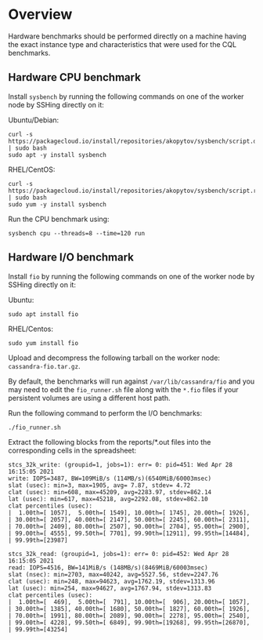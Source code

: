 # Overview 

Hardware benchmarks should be performed directly on a machine having the exact instance type and
characteristics that were used for the CQL benchmarks.

## Hardware CPU benchmark

Install `sysbench` by running the following commands on one of the worker node by SSHing directly on
it:

Ubuntu/Debian:

    curl -s https://packagecloud.io/install/repositories/akopytov/sysbench/script.deb.sh | sudo bash
    sudo apt -y install sysbench

RHEL/CentOS:

    curl -s https://packagecloud.io/install/repositories/akopytov/sysbench/script.rpm.sh | sudo bash
    sudo yum -y install sysbench

Run the CPU benchmark using:

    sysbench cpu --threads=8 --time=120 run

## Hardware I/O benchmark

Install `fio` by running the following commands on one of the worker node by SSHing directly on it:

Ubuntu:

    sudo apt install fio

RHEL/Centos:

    sudo yum install fio

Upload and decompress the following tarball on the worker node: `cassandra-fio.tar.gz`.

By default, the benchmarks will run against `/var/lib/cassandra/fio` and you may need to edit the
`fio_runner.sh` file along with the `*.fio` files if your persistent volumes are using a different
host path.

Run the following command to perform the I/O benchmarks:

    ./fio_runner.sh

Extract the following blocks from the reports/*.out files into the corresponding cells in the
spreadsheet:

    stcs_32k_write: (groupid=1, jobs=1): err= 0: pid=451: Wed Apr 28 16:15:05 2021
    write: IOPS=3487, BW=109MiB/s (114MB/s)(6540MiB/60003msec)
    slat (usec): min=3, max=1905, avg= 7.87, stdev= 4.72
    clat (usec): min=608, max=45209, avg=2283.97, stdev=862.14
    lat (usec): min=617, max=45218, avg=2292.08, stdev=862.10
    clat percentiles (usec):
    |  1.00th=[ 1057],  5.00th=[ 1549], 10.00th=[ 1745], 20.00th=[ 1926],
    | 30.00th=[ 2057], 40.00th=[ 2147], 50.00th=[ 2245], 60.00th=[ 2311],
    | 70.00th=[ 2409], 80.00th=[ 2507], 90.00th=[ 2704], 95.00th=[ 2900],
    | 99.00th=[ 4555], 99.50th=[ 7701], 99.90th=[12911], 99.95th=[14484],
    | 99.99th=[23987]
    
    stcs_32k_read: (groupid=1, jobs=1): err= 0: pid=452: Wed Apr 28 16:15:05 2021
    read: IOPS=4516, BW=141MiB/s (148MB/s)(8469MiB/60003msec)
    slat (nsec): min=2703, max=40242, avg=5527.56, stdev=2247.76
    clat (usec): min=248, max=94623, avg=1762.19, stdev=1313.96
    lat (usec): min=254, max=94627, avg=1767.94, stdev=1313.83
    clat percentiles (usec):
    |  1.00th=[  469],  5.00th=[  791], 10.00th=[  906], 20.00th=[ 1057],
    | 30.00th=[ 1385], 40.00th=[ 1680], 50.00th=[ 1827], 60.00th=[ 1926],
    | 70.00th=[ 1991], 80.00th=[ 2089], 90.00th=[ 2278], 95.00th=[ 2540],
    | 99.00th=[ 4228], 99.50th=[ 6849], 99.90th=[19268], 99.95th=[26870],
    | 99.99th=[43254]
